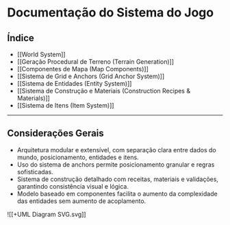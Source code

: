 # Documentação do Sistema do Jogo

## Índice

- [[World System]]
- [[Geração Procedural de Terreno (Terrain Generation)]]
- [[Componentes de Mapa (Map Components)]]
- [[Sistema de Grid e Anchors (Grid Anchor System)]]
- [[Sistema de Entidades (Entity System)]]
- [[Sistema de Construção e Materiais (Construction Recipes & Materials)]]
- [[Sistema de Itens (Item System)]]

---
## Considerações Gerais

- Arquitetura modular e extensível, com separação clara entre dados do mundo, posicionamento, entidades e itens.  
- Uso do sistema de anchors permite posicionamento granular e regras sofisticadas.  
- Sistema de construção detalhado com receitas, materiais e validações, garantindo consistência visual e lógica.  
- Modelo baseado em componentes facilita o aumento da complexidade das entidades sem aumento de acoplamento.

![[+UML Diagram SVG.svg]]